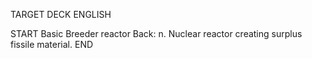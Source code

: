 TARGET DECK
ENGLISH

START
Basic
Breeder reactor
Back: n. Nuclear reactor creating surplus fissile material.
END

